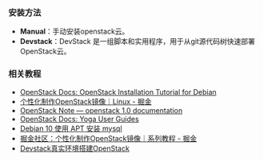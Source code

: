 ### 安装方法
- **Manual**：手动安装openstack云。
- **Devstack**：DevStack 是一组脚本和实用程序，用于从git源代码树快速部署 OpenStack云。
### 相关教程

- [OpenStack Docs: OpenStack Installation Tutorial for Debian](https://docs.openstack.org/newton/zh_CN/install-guide-debian/)
- [个性化制作OpenStack镜像｜Linux - 掘金](https://juejin.cn/post/6990585263609085989)
- [OpenStack Note — openstack 1.0 documentation](https://ztblog.readthedocs.io/en/latest/openstack/index.html)
- [OpenStack Docs: Yoga User Guides](https://docs.openstack.org/yoga/user/)
- [Debian 10 使用 APT 安装 mysql](https://www.jianshu.com/p/86df485bd525)
- [掘金社区：个性化制作OpenStack镜像｜系列教程 - 掘金](https://juejin.cn/post/6990652837667536904)
- [Devstack真实环境搭建OpenStack](http://www.taodudu.cc/news/show-3708640.html?action=onClick)
